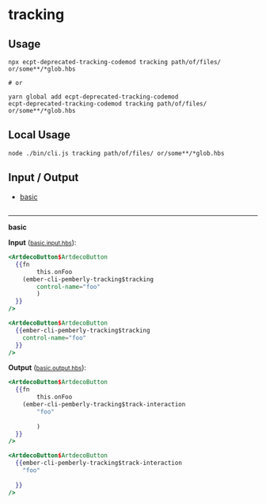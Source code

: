 # tracking

## Usage

```
npx ecpt-deprecated-tracking-codemod tracking path/of/files/ or/some**/*glob.hbs

# or

yarn global add ecpt-deprecated-tracking-codemod
ecpt-deprecated-tracking-codemod tracking path/of/files/ or/some**/*glob.hbs
```

## Local Usage

```
node ./bin/cli.js tracking path/of/files/ or/some**/*glob.hbs
```

## Input / Output

<!--FIXTURES_TOC_START-->
* [basic](#basic)
<!--FIXTURES_TOC_END-->

## <!--FIXTURES_CONTENT_START-->
---
<a id="basic">**basic**</a>

**Input** (<small>[basic.input.hbs](transforms/tracking/__testfixtures__/basic.input.hbs)</small>):
```hbs
<ArtdecoButton$ArtdecoButton
  {{fn
		this.onFoo
    (ember-cli-pemberly-tracking$tracking
  		control-name="foo"
		)
  }}
/>

<ArtdecoButton$ArtdecoButton
  {{ember-cli-pemberly-tracking$tracking
    control-name="foo"
  }}
/>
```

**Output** (<small>[basic.output.hbs](transforms/tracking/__testfixtures__/basic.output.hbs)</small>):
```hbs
<ArtdecoButton$ArtdecoButton
  {{fn
		this.onFoo
    (ember-cli-pemberly-tracking$track-interaction
  		"foo"
  		
		)
  }}
/>

<ArtdecoButton$ArtdecoButton
  {{ember-cli-pemberly-tracking$track-interaction
    "foo"
    
  }}
/>
```
<!--FIXTURES_CONTENT_END-->
